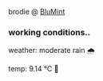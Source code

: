 brodie @ [BluMint](https://www.linkedin.com/company/blumint-io/)

<!--weather_start-->
### working conditions..

weather: moderate rain 🌧️

temp: 9.14 °C 🧥

<!--weather_end-->
